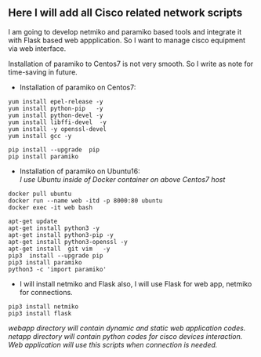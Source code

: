 ## Here I will add all Cisco related network scripts

I am going to develop netmiko and paramiko based tools and integrate it with Flask based web appplication. So I want to manage cisco equipment via web interface.

Installation of paramiko to Centos7 is not very smooth. So I write as note for time-saving in future.

* Installation of paramiko on Centos7:
```
yum install epel-release -y
yum install python-pip   -y
yum install python-devel -y
yum install libffi-devel  -y
yum install -y openssl-devel
yum install gcc -y

pip install --upgrade  pip
pip install paramiko
```

- Installation of paramiko on Ubuntu16: </br>
*I use Ubuntu inside of Docker container on above Centos7 host*

```
docker pull ubuntu
docker run --name web -itd -p 8000:80 ubuntu
docker exec -it web bash

apt-get update
apt-get install python3 -y
apt-get install python3-pip -y
apt-get install python3-openssl -y
apt-get install  git vim   -y
pip3  install --upgrade pip
pip3 install paramiko
python3 -c 'import paramiko'
```
- I will install netmiko and Flask also, I will use Flask for web app, netmiko for connections.
```
pip3 install netmiko
pip3 install flask
```

*webapp directory will contain dynamic and static web application codes.</br>
netapp directory will contain python codes for cisco devices interaction.</br> Web application will use this scripts 
when connection is needed.*



